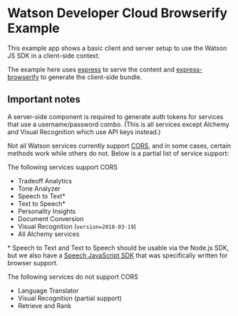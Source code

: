 # Watson Developer Cloud Browserify Example

This example app shows a basic client and server setup to use the Watson JS SDK in a client-side context.

The example here uses [express](http://expressjs.com/) to serve the content and
[express-browserify](https://www.npmjs.com/package/express-browserify) to generate the client-side bundle.

## Important notes

A server-side component is required to generate auth tokens for services that use a username/password combo.
(This is all services except Alchemy and Visual Recognition which use API keys instead.)

Not all Watson services currently support [CORS](https://developer.mozilla.org/en-US/docs/Web/HTTP/Access_control_CORS),
and in some cases, certain methods work while others do not. Below is a partial list of service support:

The following services support CORS

 * Tradeoff Analytics
 * Tone Analyzer
 * Speech to Text*
 * Text to Speech*
 * Personality Insights
 * Document Conversion
 * Visual Recognition (`version=2018-03-19`)
 * All Alchemy services
 

\* Speech to Text and Text to Speech should be usable via the Node.js SDK, but we also have a [Speech JavaScript SDK](https://www.npmjs.com/package/watson-speech) that was specifically written for browser support.


The following services do not support CORS

 * Language Translator
 * Visual Recognition (partial support)
 * Retrieve and Rank
